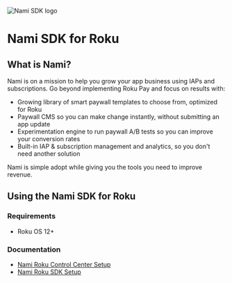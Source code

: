 ![Nami SDK logo](https://cdn.namiml.com/brand/sdk/Nami-SDK@0.5x.png)

# Nami SDK for Roku

## What is Nami?

Nami is on a mission to help you grow your app business using IAPs and subscriptions.
Go beyond implementing Roku Pay and focus on results with:

* Growing library of smart paywall templates to choose from, optimized for Roku
* Paywall CMS so you can make change instantly, without submitting an app update
* Experimentation engine to run paywall A/B tests so you can improve your conversion rates
* Built-in IAP & subscription management and analytics, so you don't need another solution

Nami is simple adopt while giving you the tools you need to improve revenue.

## Using the Nami SDK for Roku

### Requirements
- Roku OS 12+

### Documentation
- [Nami Roku Control Center Setup](https://docs.namiml.com/docs/create-roku-platform-integration)
- [Nami Roku SDK Setup](https://docs.namiml.com/docs/roku-setup)
